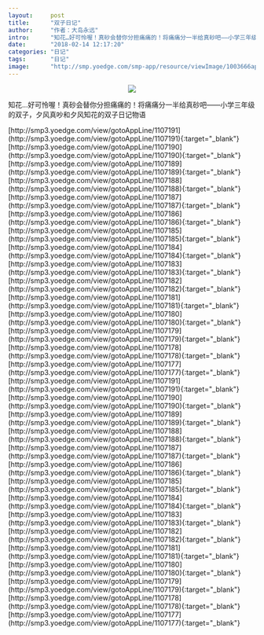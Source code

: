 ```yaml
---
layout:     post
title:      "双子日记"
author:     "作者：大岛永远"
intro:      "知花…好可怜喔！真砂会替你分担痛痛的！将痛痛分一半给真砂吧——小学三年级的双子，夕风真吵和夕风知花的双子日记物语"
date:       "2018-02-14 12:17:20"
categories: "日记"
tags:       "日记"
image:      "http://smp.yoedge.com/smp-app/resource/viewImage/1003666appline.png"
---
```

<div style="text-align: center">
<p><img src="http://smp.yoedge.com/smp-app/resource/viewImage/1003666appline.png"/></p>
</div>
<p class="post-meta">
<span>知花…好可怜喔！真砂会替你分担痛痛的！将痛痛分一半给真砂吧——小学三年级的双子，夕风真吵和夕风知花的双子日记物语</span>
</p>
[http://smp3.yoedge.com/view/gotoAppLine/1107191](http://smp3.yoedge.com/view/gotoAppLine/1107191){:target="_blank"}
[http://smp3.yoedge.com/view/gotoAppLine/1107190](http://smp3.yoedge.com/view/gotoAppLine/1107190){:target="_blank"}
[http://smp3.yoedge.com/view/gotoAppLine/1107189](http://smp3.yoedge.com/view/gotoAppLine/1107189){:target="_blank"}
[http://smp3.yoedge.com/view/gotoAppLine/1107188](http://smp3.yoedge.com/view/gotoAppLine/1107188){:target="_blank"}
[http://smp3.yoedge.com/view/gotoAppLine/1107187](http://smp3.yoedge.com/view/gotoAppLine/1107187){:target="_blank"}
[http://smp3.yoedge.com/view/gotoAppLine/1107186](http://smp3.yoedge.com/view/gotoAppLine/1107186){:target="_blank"}
[http://smp3.yoedge.com/view/gotoAppLine/1107185](http://smp3.yoedge.com/view/gotoAppLine/1107185){:target="_blank"}
[http://smp3.yoedge.com/view/gotoAppLine/1107184](http://smp3.yoedge.com/view/gotoAppLine/1107184){:target="_blank"}
[http://smp3.yoedge.com/view/gotoAppLine/1107183](http://smp3.yoedge.com/view/gotoAppLine/1107183){:target="_blank"}
[http://smp3.yoedge.com/view/gotoAppLine/1107182](http://smp3.yoedge.com/view/gotoAppLine/1107182){:target="_blank"}
[http://smp3.yoedge.com/view/gotoAppLine/1107181](http://smp3.yoedge.com/view/gotoAppLine/1107181){:target="_blank"}
[http://smp3.yoedge.com/view/gotoAppLine/1107180](http://smp3.yoedge.com/view/gotoAppLine/1107180){:target="_blank"}
[http://smp3.yoedge.com/view/gotoAppLine/1107179](http://smp3.yoedge.com/view/gotoAppLine/1107179){:target="_blank"}
[http://smp3.yoedge.com/view/gotoAppLine/1107178](http://smp3.yoedge.com/view/gotoAppLine/1107178){:target="_blank"}
[http://smp3.yoedge.com/view/gotoAppLine/1107177](http://smp3.yoedge.com/view/gotoAppLine/1107177){:target="_blank"}
[http://smp3.yoedge.com/view/gotoAppLine/1107191](http://smp3.yoedge.com/view/gotoAppLine/1107191){:target="_blank"}
[http://smp3.yoedge.com/view/gotoAppLine/1107190](http://smp3.yoedge.com/view/gotoAppLine/1107190){:target="_blank"}
[http://smp3.yoedge.com/view/gotoAppLine/1107189](http://smp3.yoedge.com/view/gotoAppLine/1107189){:target="_blank"}
[http://smp3.yoedge.com/view/gotoAppLine/1107188](http://smp3.yoedge.com/view/gotoAppLine/1107188){:target="_blank"}
[http://smp3.yoedge.com/view/gotoAppLine/1107187](http://smp3.yoedge.com/view/gotoAppLine/1107187){:target="_blank"}
[http://smp3.yoedge.com/view/gotoAppLine/1107186](http://smp3.yoedge.com/view/gotoAppLine/1107186){:target="_blank"}
[http://smp3.yoedge.com/view/gotoAppLine/1107185](http://smp3.yoedge.com/view/gotoAppLine/1107185){:target="_blank"}
[http://smp3.yoedge.com/view/gotoAppLine/1107184](http://smp3.yoedge.com/view/gotoAppLine/1107184){:target="_blank"}
[http://smp3.yoedge.com/view/gotoAppLine/1107183](http://smp3.yoedge.com/view/gotoAppLine/1107183){:target="_blank"}
[http://smp3.yoedge.com/view/gotoAppLine/1107182](http://smp3.yoedge.com/view/gotoAppLine/1107182){:target="_blank"}
[http://smp3.yoedge.com/view/gotoAppLine/1107181](http://smp3.yoedge.com/view/gotoAppLine/1107181){:target="_blank"}
[http://smp3.yoedge.com/view/gotoAppLine/1107180](http://smp3.yoedge.com/view/gotoAppLine/1107180){:target="_blank"}
[http://smp3.yoedge.com/view/gotoAppLine/1107179](http://smp3.yoedge.com/view/gotoAppLine/1107179){:target="_blank"}
[http://smp3.yoedge.com/view/gotoAppLine/1107178](http://smp3.yoedge.com/view/gotoAppLine/1107178){:target="_blank"}
[http://smp3.yoedge.com/view/gotoAppLine/1107177](http://smp3.yoedge.com/view/gotoAppLine/1107177){:target="_blank"}


